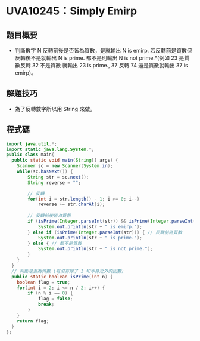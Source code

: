 # UVA10245：Simply Emirp

## 題目概要

- 判斷數字 N 反轉前後是否皆為質數，是就輸出 N is emirp. 若反轉前是質數但反轉後不是就輸出 N is prime. 都不是則輸出 N is not prime.*(例如 23 是質數反轉 32 不是質數 就輸出 23 is prime., 37 反轉 74 還是質數就輸出 37 is emirp)。

## 解題技巧

- 為了反轉數字所以用 String 來做。

## 程式碼

```java
import java.util.*;
import static java.lang.System.*;
public class main{
  public static void main(String[] args) {
    Scanner sc = new Scanner(System.in);
    while(sc.hasNext()) {
    	String str = sc.next();
    	String reverse = "";

    	// 反轉
    	for(int i = str.length() - 1; i >= 0; i--)
    		reverse += str.charAt(i);
		
		// 反轉前後皆為質數
		if (isPrime(Integer.parseInt(str)) && isPrime(Integer.parseInt(reverse)) && !str.equals(reverse)) {
			System.out.println(str + " is emirp.");
		} else if (isPrime(Integer.parseInt(str))) { // 反轉前為質數
			System.out.println(str + " is prime.");
		} else { // 都不是質數
			System.out.println(str + " is not prime.");
		}
    }
  }
  // 判斷是否為質數 (有沒有除了 1 和本身之外的因數)
  public static boolean isPrime(int n) {
  	boolean flag = true;
  	for(int i = 2; i <= n / 2; i++) {
  		if (n % i == 0) {
  			flag = false;
  			break;
  		}
  	}
  	return flag;
  }
};
```
